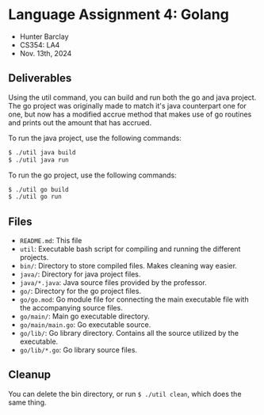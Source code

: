 # Language Assignment 4: Golang
- Hunter Barclay
- CS354: LA4
- Nov. 13th, 2024

## Deliverables
Using the util command, you can build and run both the go and java project. The go project
was originally made to match it's java counterpart one for one, but now has a modified accrue
method that makes use of go routines and prints out the amount that has accrued.

To run the java project, use the following commands:
```bash
$ ./util java build
$ ./util java run
```

To run the go project, use the following commands:
```bash
$ ./util go build
$ ./util go run
```

## Files
- `README.md`: This file
- `util`: Executable bash script for compiling and running the different projects.
- `bin/`: Directory to store compiled files. Makes cleaning way easier.
- `java/`: Directory for java project files.
- `java/*.java`: Java source files provided by the professor.
- `go/`: Directory for the go project files.
- `go/go.mod`: Go module file for connecting the main executable file with the accompanying source files.
- `go/main/`: Main go executable directory.
- `go/main/main.go`: Go executable source.
- `go/lib/`: Go library directory. Contains all the source utilized by the executable.
- `go/lib/*.go`: Go library source files.

## Cleanup
You can delete the bin directory, or run `$ ./util clean`, which does the same thing.